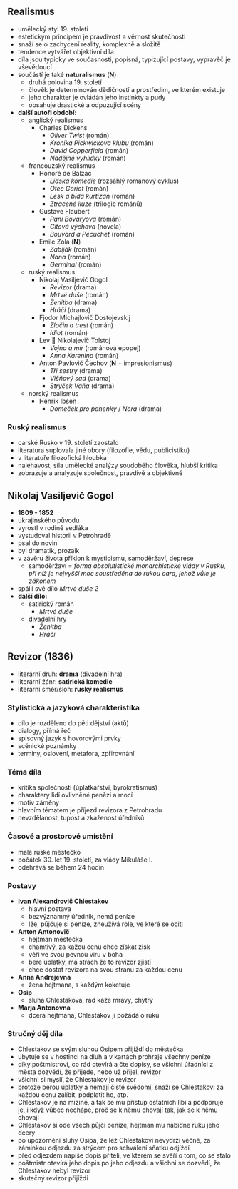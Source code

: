 ## Realismus
- umělecký styl 19. století
- estetickým principem je pravdivost a věrnost skutečnosti
- snaží se o zachycení reality, komplexně a složitě
- tendence vytvářet objektivní díla
- díla jsou typicky ve současnosti, popisná, typizující postavy, vypravěč je vševědoucí
- součástí je také **naturalismus** (**N**)
	- druhá polovina 19. století
	- člověk je determinován dědičností a prostředím, ve kterém existuje
	- jeho charakter je ovládán jeho instinkty a pudy
	- obsahuje drastické a odpuzující scény
- **další autoři období:**
	- anglický realismus
		- Charles Dickens
			- *Oliver Twist* (román)
			- *Kronika Pickwickova klubu* (román)
			- *David Copperfield* (román)
			- *Nadějné vyhlídky* (román)
	- francouzský realismus
		- Honoré de Balzac
			- *Lidská komedie* (rozsáhlý románový cyklus)
			- *Otec Goriot* (román)
			- *Lesk a bída kurtizán* (román)
			- *Ztracené iluze* (trilogie románů)
		- Gustave Flaubert
			- *Paní Bovaryová* (román)
			- *Citová výchova* (novela)
			- *Bouvard a Pécuchet* (román)
		- Emile Zola (**N**)
			- *Zabiják* (román)
			- *Nana* (román)
			- *Germinal* (román)
	- ruský realismus
		- Nikolaj Vasiljevič Gogol
			- *Revizor* (drama)
			- *Mrtvé duše* (román)
			- *Ženitba* (drama)
			- *Hráči* (drama)
		- Fjodor Michajlovič Dostojevskij
			- *Zločin a trest* (román)
			- *Idiot* (román)
		- Lev 🐯 Nikolajevič Tolstoj
			- *Vojna a mír* (románová epopej)
			- *Anna Karenina* (román)
		- Anton Pavlovič Čechov (**N** + impresionismus)
			- *Tři sestry* (drama)
			- *Višňový sad* (drama)
			- *Strýček Váňa* (drama)
	- norský realismus
		- Henrik Ibsen
			- *Domeček pro panenky* / *Nora* (drama)
### Ruský realismus
- carské Rusko v 19. století zaostalo
- literatura suplovala jiné obory (filozofie, vědu, publicistiku)
- v literatuře filozofická hloubka
- naléhavost, síla umělecké analýzy soudobého člověka, hlubší kritika
- zobrazuje a analyzuje společnost, pravdivě a objektivně
## Nikolaj Vasiljevič Gogol
- **1809 - 1852**
- ukrajinského původu
- vyrostl v rodině sedláka
- vystudoval historii v Petrohradě
- psal do novin
- byl dramatik, prozaik
- v závěru života příklon k mysticismu, samoděržaví, deprese
	- samoděržaví = *forma absolutistické monarchistické vlády v Rusku, při níž je nejvyšší moc soustředěna do rukou cara, jehož vůle je zákonem*
- spálil své dílo *Mrtvé duše 2*
- **další dílo:**
	- satirický román
		- *Mrtvé duše*
	- divadelní hry
		- *Ženitba*
		- *Hráči*
## Revizor (1836)
- literární druh: **drama** (divadelní hra)
- literární žánr: **satirická komedie**
- literární směr/sloh: **ruský realismus**
### Stylistická a jazyková charakteristika
- dílo je rozděleno do pěti dějství (aktů)
- dialogy, přímá řeč
- spisovný jazyk s hovorovými prvky
- scénické poznámky
- termíny, oslovení, metafora, zpřirovnání
### Téma díla
- kritika společnosti (úplatkářství, byrokratismus)
- charaktery lidí ovlivněné penězi a mocí
- motiv záměny
- hlavním tématem je příjezd revizora z Petrohradu
- nevzdělanost, tupost a zkaženost úředníků
### Časové a prostorové umístění
- malé ruské městečko
- počátek 30. let 19. století, za vlády Mikuláše I.
- odehrává se během 24 hodin
### Postavy
- **Ivan Alexandrovič Chlestakov**
	- hlavní postava
	- bezvýznamný úředník, nemá peníze
	- lže, půjčuje si peníze, zneužívá role, ve které se ocitl
- **Anton Antonovič**
	- hejtman městečka
	- chamtivý, za kažou cenu chce získat zisk
	- věří ve svou pevnou víru v boha
	- bere úplatky, má strach že to revizor zjistí
	- chce dostat revizora na svou stranu za každou cenu
- **Anna Andrejevna**
	- žena hejtmana, s každým koketuje
- **Osip**
	- sluha Chlestakova, rád káže mravy, chytrý
- **Marja Antonovna**
	- dcera hejtmana, Chlestakov ji požádá o ruku
### Stručný děj díla
- Chlestakov se svým sluhou Osipem přijíždí do městečka
- ubytuje se v hostinci na dluh a v kartách prohraje všechny peníze
- díky poštmistrovi, co rád otevírá a čte dopisy, se všichni úřadníci z města dozvědí, že přijede, nebo už přijel, revizor
- všichni si myslí, že Chlestakov je revizor
- protože berou úplatky a nemají čisté svědomí, snaží se Chlestakovi za každou cenu zalíbit, podplatit ho, atp.
- Chlestakov je na mizině, a tak se mu přístup ostatních líbí a podporuje je, i když vůbec nechápe, proč se k němu chovají tak, jak se k němu chovají
- Chlestakov si ode všech půjčí peníze, hejtman mu nabídne ruku jeho dcery
- po upozornění sluhy Osipa, že lež Chlestakovi nevydrží věčně, za záminkou odjezdu za strýcem pro schválení sňatku odjíždí
- před odjezdem napíše dopis příteli, ve kterém se svěří o tom, co se stalo
- poštmistr otevírá jeho dopis po jeho odjezdu a všichni se dozvědí, že Chlestakov nebyl revizor
- skutečný revizor přijíždí